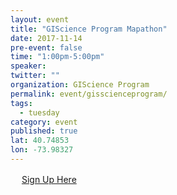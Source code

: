 ```yaml
---
layout: event 
title: "GIScience Program Mapathon"
date: 2017-11-14
pre-event: false
time: "1:00pm-5:00pm"
speaker:
twitter: ""
organization: GIScience Program
permalink: event/gisscienceprogram/
tags:
  - tuesday 
category: event
published: true
lat: 40.74853
lon: -73.98327
---
```

　
[Sign Up Here](https://www.eventbrite.com/e/bmcc-gis-day-mapathon-tickets-38251910494)
